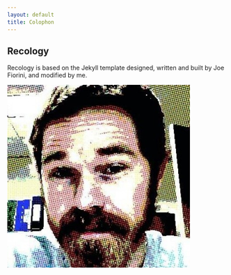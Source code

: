 ```yaml
---
layout: default
title: Colophon
---
```


## Recology

Recology is based on the Jekyll template designed, written and built by Joe Fiorini, and modified by me.

![Avatar of Scott Chamberlain](/images/avatar.png)